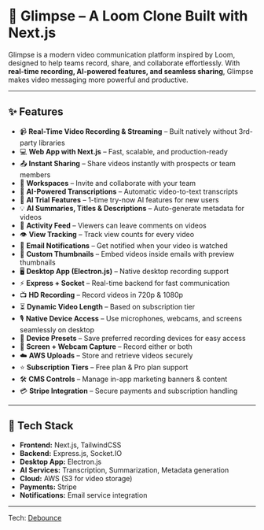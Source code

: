 # 🎥 Glimpse – A Loom Clone Built with Next.js

Glimpse is a modern video communication platform inspired by Loom, designed to help teams record, share, and collaborate effortlessly. With **real-time recording, AI-powered features, and seamless sharing**, Glimpse makes video messaging more powerful and productive.

---

## ✨ Features

- 📹 **Real-Time Video Recording & Streaming** – Built natively without 3rd-party libraries
- 💻 **Web App with Next.js** – Fast, scalable, and production-ready
- 📤 **Instant Sharing** – Share videos instantly with prospects or team members
- 👥 **Workspaces** – Invite and collaborate with your team
- 📝 **AI-Powered Transcriptions** – Automatic video-to-text transcripts
- 🤖 **AI Trial Features** – 1-time try-now AI features for new users
- 💡 **AI Summaries, Titles & Descriptions** – Auto-generate metadata for videos
- 💬 **Activity Feed** – Viewers can leave comments on videos
- 👁️ **View Tracking** – Track view counts for every video
- 📧 **Email Notifications** – Get notified when your video is watched
- 📸 **Custom Thumbnails** – Embed videos inside emails with preview thumbnails
- 🖥️ **Desktop App (Electron.js)** – Native desktop recording support
- ⚡ **Express + Socket** – Real-time backend for fast communication
- 📺 **HD Recording** – Record videos in 720p & 1080p
- ⏳ **Dynamic Video Length** – Based on subscription tier
- 🎙️ **Native Device Access** – Use microphones, webcams, and screens seamlessly on desktop
- 📂 **Device Presets** – Save preferred recording devices for easy access
- 🎥 **Screen + Webcam Capture** – Record either or both
- ☁️ **AWS Uploads** – Store and retrieve videos securely
- ⭐ **Subscription Tiers** – Free plan & Pro plan support
- 🛠️ **CMS Controls** – Manage in-app marketing banners & content
- 💳 **Stripe Integration** – Secure payments and subscription handling

---

## 🚀 Tech Stack

- **Frontend:** Next.js, TailwindCSS
- **Backend:** Express.js, Socket.IO
- **Desktop App:** Electron.js
- **AI Services:** Transcription, Summarization, Metadata generation
- **Cloud:** AWS (S3 for video storage)
- **Payments:** Stripe
- **Notifications:** Email service integration

---

Tech:
[Debounce](src/hook/useSearch.tsx)
